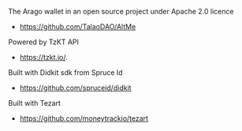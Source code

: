 The Arago wallet in an open source project under Apache 2.0 licence
- https://github.com/TalaoDAO/AltMe

Powered by TzKT API 
- https://tzkt.io/.

Built with Didkit sdk from Spruce Id
- https://github.com/spruceid/didkit

Built with Tezart
- https://github.com/moneytrackio/tezart